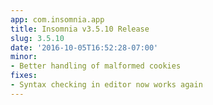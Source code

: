 ```yaml
---
app: com.insomnia.app
title: Insomnia v3.5.10 Release
slug: 3.5.10
date: '2016-10-05T16:52:28-07:00'
minor:
- Better handling of malformed cookies
fixes:
- Syntax checking in editor now works again
---
```


